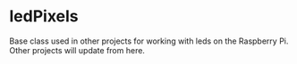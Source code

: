 # ledPixels
Base class used in other projects for working with leds on the Raspberry Pi. Other projects will update from here.

